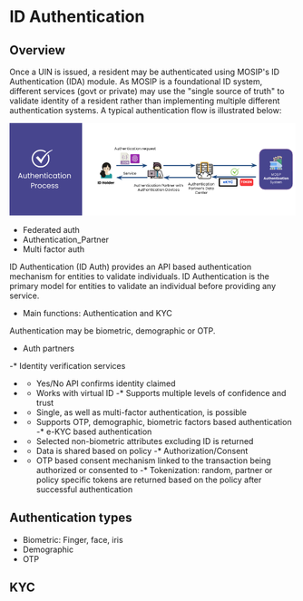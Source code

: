 # ID Authentication

## Overview
Once a UIN is issued, a resident may be authenticated using MOSIP's ID Authentication (IDA) module. As MOSIP is a foundational ID system, different services (govt or private) may use the "single source of truth" to validate identity of a resident rather than implementing multiple different authentication systems.  A typical authentication flow is illustrated below:

![](_images/ida-process.png)

* Federated auth
* Authentication_Partner
* Multi factor auth

ID Authentication (ID Auth) provides an API based authentication mechanism for entities to validate individuals. ID Authentication is the primary model for entities to validate an individual before providing any service.

* Main functions:  Authentication and KYC

Authentication may be biometric, demographic or OTP.

* Auth partners


-* Identity verification services
-    * Yes/No API confirms identity claimed
-    * Works with virtual ID
-* Supports multiple levels of confidence and trust  
-    * Single, as well as multi-factor authentication, is possible
-    * Supports OTP, demographic, biometric factors based authentication
-* e-KYC based authentication
-    * Selected non-biometric attributes excluding ID is returned
-    * Data is shared based on policy
-* Authorization/Consent
-    * OTP based consent mechanism linked to the transaction being authorized or consented to
-* Tokenization: random, partner or policy specific tokens are returned based on the policy after successful authentication


## Authentication types
* Biometric: Finger, face, iris
* Demographic
* OTP

## KYC
